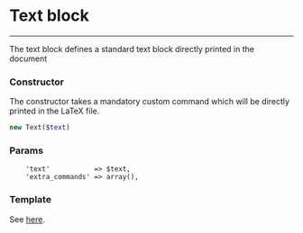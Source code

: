 # Text block
-------------------------------

The text block defines a standard text block directly printed in the document

### Constructor

The constructor takes a mandatory custom command which will be directly printed in the LaTeX file.

```php
new Text($text)
```

### Params

```
    'text'           => $text,
    'extra_commands' => array(),
```

### Template

See [here](https://github.com/bobvandevijver/latex-bundle/blob/master/Resources/views/Element/text.tex.twig).